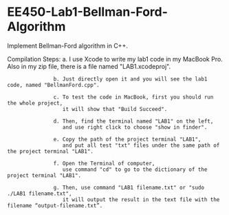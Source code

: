 # EE450-Lab1-Bellman-Ford-Algorithm
Implement Bellman-Ford algorithm in C++.


Compilation Steps: 
                   a. I use Xcode to write my lab1 code in my MacBook Pro. 
                      Also in my zip file, there is a file named "LAB1.xcodeproj". 

                   b. Just directly open it and you will see the lab1 code, named "BellmanFord.cpp".

                   c. To test the code in MacBook, first you should run the whole project, 
                      it will show that "Build Succeed".

                   d. Then, find the terminal named "LAB1" on the left, 
                      and use right click to choose "show in finder".

                   e. Copy the path of the project terminal "LAB1", 
                      and put all test "txt" files under the same path of the project terminal "LAB1".

                   f. Open the Terminal of computer,
                      use command "cd" to go to the dictionary of the project terminal "LAB1".

                   g. Then, use command "LAB1 filename.txt" or "sudo ./LAB1 filename.txt",
                      it will output the result in the text file with the filename “output-filename.txt”.
